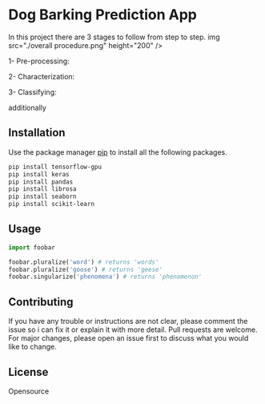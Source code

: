 # Dog Barking Prediction App

In this project there are 3 stages to follow from step to step.
img src="./overall procedure.png" height="200" />

1- Pre-processing:

2- Characterization:

3- Classifying:  

additionally 

## Installation

Use the package manager [pip](https://pip.pypa.io/en/stable/) to install all the following packages.

```bash
pip install tensorflow-gpu 
pip install keras
pip install pandas
pip install librosa
pip install seaborn
pip install scikit-learn
```

## Usage

```python
import foobar

foobar.pluralize('word') # returns 'words'
foobar.pluralize('goose') # returns 'geese'
foobar.singularize('phenomena') # returns 'phenomenon'
```

## Contributing
If you have any trouble or instructions are not clear, please comment the issue so i can fix it or explain it with more detail.
Pull requests are welcome. For major changes, please open an issue first to discuss what you would like to change.

## License
Opensource
